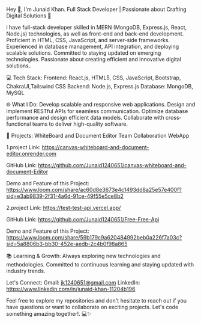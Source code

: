 Hey 👋, I'm Junaid Khan. Full Stack Developer | Passionate about Crafting Digital Solutions 🚀

i have full-stack developer skilled in MERN (MongoDB, Express.js, React, Node.js) technologies, as well as front-end and back-end development. Proficient in HTML, CSS, JavaScript, and server-side frameworks. Experienced in database management, API integration, and deploying scalable solutions. Committed to staying updated on emerging technologies. Passionate about creating efficient and innovative digital solutions..

💻 Tech Stack:
Frontend: React.js, HTML5, CSS, JavaScript, Bootstrap, ChakraUI,Tailswind CSS
Backend: Node.js, Express.js
Database: MongoDB, MySQL

🌐 What I Do:
Develop scalable and responsive web applications.
Design and implement RESTful APIs for seamless communication.
Optimize database performance and design efficient data models.
Collaborate with cross-functional teams to deliver high-quality software.

🚀 Projects: WhiteBoard and Document Editor Team Collaboration WebApp

1.project Link: https://canvas-whiteboard-and-document-editor.onrender.com

GitHub Link: https://github.com/Junaid1240651/canvas-whiteboard-and-document-Editor

Demo and Feature of this Project: https://www.loom.com/share/ac60d8e3673e4c1493dd8a25e57e400f?sid=e3ab9839-2f31-4a6d-91ce-49f55e5ce8b2

2.project Link: https://test-test-api.vercel.app/

GitHub Link: https://github.com/Junaid1240651/Free-Free-Api

Demo and Feature of this Project: https://www.loom.com/share/59b179c9a620484992beb0a226f7a03c?sid=5a8806b3-bb30-452e-aedb-2c4b0f98a865



📚 Learning & Growth:
Always exploring new technologies and methodologies.
Committed to continuous learning and staying updated with industry trends.

Let's Connect:
Gmail: jk1240651@gmail.com
LinkedIn: https://www.linkedin.com/in/junaid-khan-11204b196

Feel free to explore my repositories and don't hesitate to reach out if you have questions or want to collaborate on exciting projects. Let's code something amazing together!. 💻✨
